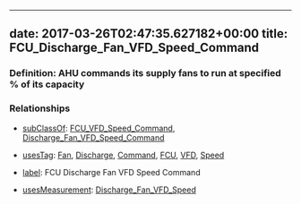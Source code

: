 
---
date: 2017-03-26T02:47:35.627182+00:00
title: FCU_Discharge_Fan_VFD_Speed_Command
---
### Definition: AHU commands its supply fans to run at specified % of its capacity

### Relationships

* [subClassOf](http://www.w3.org/2000/01/rdf-schema#subClassOf): [FCU_VFD_Speed_Command](https://brickschema.org/schema/1.0/Brick#FCU_VFD_Speed_Command), [Discharge_Fan_VFD_Speed_Command](https://brickschema.org/schema/1.0/Brick#Discharge_Fan_VFD_Speed_Command)

* [usesTag](https://brickschema.org/schema/1.0/BrickFrame#usesTag): [Fan](https://brickschema.org/schema/1.0/BrickTag#Fan), [Discharge](https://brickschema.org/schema/1.0/BrickTag#Discharge), [Command](https://brickschema.org/schema/1.0/BrickTag#Command), [FCU](https://brickschema.org/schema/1.0/BrickTag#FCU), [VFD](https://brickschema.org/schema/1.0/BrickTag#VFD), [Speed](https://brickschema.org/schema/1.0/BrickTag#Speed)

* [label](http://www.w3.org/2000/01/rdf-schema#label): FCU Discharge Fan VFD Speed Command

* [usesMeasurement](https://brickschema.org/schema/1.0/BrickFrame#usesMeasurement): [Discharge_Fan_VFD_Speed](https://brickschema.org/schema/1.0/Brick#Discharge_Fan_VFD_Speed)
